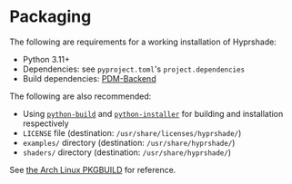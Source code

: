 # Packaging

The following are requirements for a working installation of Hyprshade:

- Python 3.11+
- Dependencies: see `pyproject.toml`'s `project.dependencies`
- Build dependencies: [PDM-Backend](https://pdm-backend.fming.dev/)

The following are also recommended:

- Using [`python-build`](https://pypa-build.readthedocs.io/en/stable/) and [`python-installer`](https://installer.pypa.io/en/stable/) for building and installation respectively
- `LICENSE` file (destination: `/usr/share/licenses/hyprshade/`)
- `examples/` directory (destination: `/usr/share/hyprshade/`)
- `shaders/` directory (destination: `/usr/share/hyprshade/`)

See [the Arch Linux PKGBUILD](https://github.com/loqusion/aur-packages/blob/master/hyprshade/PKGBUILD) for reference.
